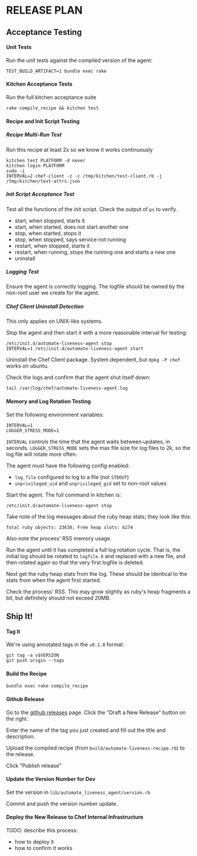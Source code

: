 # RELEASE PLAN

## Acceptance Testing

#### Unit Tests

Run the unit tests against the compiled version of the agent:

```
TEST_BUILD_ARTIFACT=1 bundle exec rake
```

#### Kitchen Acceptance Tests

Run the full kitchen acceptance suite

```
rake compile_recipe && kitchen test
```

#### Recipe and Init Script Testing

##### Recipe Multi-Run Test

Run this recipe at least 2x so we know it works continuously

```
kitchen test PLATFORM -d never
kitchen login PLATFORM
sudo -i
INTERVAL=2 chef-client -z -c /tmp/kitchen/test-client.rb -j /tmp/kitchen/test-attrs.json
```

##### Init Script Acceptance Test

Test all the functions of the init script. Check the output of `ps` to
verify.

* start, when stopped, starts it
* start, when started, does not start another one
* stop, when started, stops it
* stop, when stopped, says service not running
* restart, when stopped, starts it
* restart, when running, stops the running one and starts a new one
* uninstall

##### Logging Test

Ensure the agent is correctly logging. The logfile should be owned by
the non-root user we create for the agent.

##### Chef Client Uninstall Detection

This only applies on UNIX-like systems.

Stop the agent and then start it with a more reasonable interval for
testing:

```
/etc/init.d/automate-liveness-agent stop
INTERVAL=1 /etc/init.d/automate-liveness-agent start
```

Uninstall the Chef Client package. System dependent, but `dpkg -P chef`
works on ubuntu.

Check the logs and confirm that the agent shut itself down:

```
tail /var/log/chef/automate-liveness-agent.log
```

#### Memory and Log Rotation Testing

Set the following environment variables:

```
INTERVAL=1
LOGGER_STRESS_MODE=1
```

`INTERVAL` controls the time that the agent waits between updates, in
seconds. `LOGGER_STRESS_MODE` sets the max file size for log files to
2k, so the log file will rotate more often.

The agent must have the following config enabled:

* `log_file` configured to log to a file (not `STDOUT`)
* `unprivileged_uid` and `unprivileged_gid` set to non-root values

Start the agent. The full command in kitchen is:

```
/etc/init.d/automate-liveness-agent stop
```

Take note of the log messages about the ruby heap
stats; they look like this:

```
Total ruby objects: 23638; Free heap slots: 6274
```

Also note the process' RSS memory usage.

Run the agent until it has completed a full log rotation cycle. That is,
the initial log should be rotated to `logfile.0` and replaced with a new
file, and then rotated again so that the very first logfile is deleted.

Next get the ruby heap stats from the log. These should be identical to
the stats from when the agent first started.

Check the process' RSS. This may grow slightly as ruby's heap fragments
a bit, but definitely should not exceed 20MB.

## Ship It!

#### Tag It

We're using annotated tags in the `v0.1.0` format:

```
git tag -a v$VERSION
git push origin --tags
```

#### Build the Recipe

```
bundle exec rake compile_recipe
```

#### Github Release

Go to the [github releases](https://github.com/chef/automate-liveness-agent/releases)
page. Click the "Draft a New Release" button on the right.

Enter the name of the tag you just created and fill out the title and
description.

Upload the compiled recipe (from `build/automate-liveness-recipe.rb`) to
the release.

Click "Publish release"

#### Update the Version Number for Dev

Set the version in `lib/automate_liveness_agent/version.rb`

Commit and push the version number update.

#### Deploy the New Release to Chef Internal Infrastructure

TODO: describe this process:
* how to deploy it
* how to confirm it works
